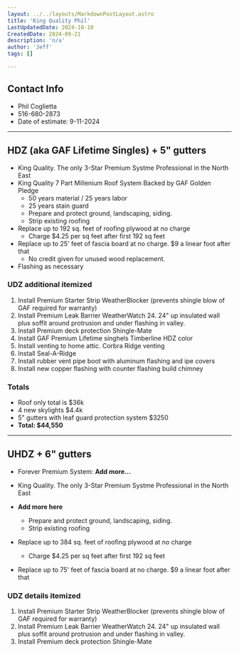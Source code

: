```yaml
---
layout: ../../layouts/MarkdownPostLayout.astro
title: 'King Quality Phil'
LastUpdatedDate: 2024-10-10
CreatedDate: 2024-09-21
description: 'n/a'
author: 'Jeff'
tags: []

---
```


## Contact Info
* Phil Coglietta
* 516-680-2873
* Date of estimate: 9-11-2024

***

## HDZ (aka GAF Lifetime Singles) + 5" gutters
* King Quality. The only 3-Star Premium Systme Professional in the North East
* King Quality 7 Part Millenium Roof System Backed by GAF Golden Pledge
	* 50 years material / 25 years labor
	* 25 years stain guard
	* Prepare and protect ground, landscaping, siding.
	* Strip existing roofing
* Replace up to 192 sq. feet of roofing plywood at no charge
	* Charge $4.25 per sq feet after first 192 sq feet
* Replace up to 25' feet of fascia board at no charge. $9 a linear foot after that
	* No credit given for unused wood replacement.
* Flashing as necessary

### UDZ additional itemized
1. Install Premium Starter Strip WeatherBlocker (prevents shingle blow of GAF required for warranty)
1. Install Premium Leak Barrier WeatherWatch 24. 24" up insulated wall plus soffit around protrusion and under flashing in valley.
1. Install Premium deck protection Shingle-Mate
1. Install GAF Premium Lifetime singhels Timberline HDZ color
1. Install venting to home attic. Corbra Ridge venting
1. Install Seal-A-Ridge
1. Install rubber vent pipe boot with aluminum flashing and ipe covers
1. Install new copper flashing with counter flashing build chimney

### Totals
* Roof only total is $36k
* 4 new skylights $4.4k
* 5" gutters with leaf guard protection system $3250
* **Total: $44,550**

***

## UHDZ + 6" gutters
* Forever Premium System: **Add more...**
* King Quality. The only 3-Star Premium Systme Professional in the North East

* **Add more here**
	* Prepare and protect ground, landscaping, siding.
	* Strip existing roofing
* Replace up to 384 sq. feet of roofing plywood at no charge
	* Charge $4.25 per sq feet after first 192 sq feet
* Replace up to 75' feet of fascia board at no charge. $9 a linear foot after that



### UDZ details itemized
1. Install Premium Starter Strip WeatherBlocker (prevents shingle blow of GAF required for warranty)
1. Install Premium Leak Barrier WeatherWatch 24. 24" up insulated wall plus soffit around protrusion and under flashing in valley.
1. Install Premium deck protection Shingle-Mate
